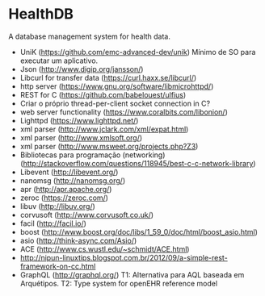 # HealthDB
A database management system for health data.

- UniK (https://github.com/emc-advanced-dev/unik) Mínimo de SO para executar um aplicativo. 
- Json (http://www.digip.org/jansson/)
- Libcurl for transfer data (https://curl.haxx.se/libcurl/)
- http server (https://www.gnu.org/software/libmicrohttpd/)
- REST for C (https://github.com/babelouest/ulfius)
- Criar o próprio thread-per-client socket connection in C?
- web server functionality (https://www.coralbits.com/libonion/)
- Lighttpd (https://www.lighttpd.net/)
- xml parser (http://www.jclark.com/xml/expat.html)
- xml parser (http://www.xmlsoft.org/)
- xml parser (http://www.msweet.org/projects.php?Z3)
- Bibliotecas para programação (networking) (http://stackoverflow.com/questions/118945/best-c-c-network-library)
- Libevent (http://libevent.org/)
- nanomsg (http://nanomsg.org/)
- apr (http://apr.apache.org/)
- zeroc (https://zeroc.com/)
- libuv (http://libuv.org/)
- corvusoft (http://www.corvusoft.co.uk/)
- facil (http://facil.io/)
- boost (http://www.boost.org/doc/libs/1_59_0/doc/html/boost_asio.html)
- asio (http://think-async.com/Asio/)
- ACE (http://www.cs.wustl.edu/~schmidt/ACE.html)
- http://nipun-linuxtips.blogspot.com.br/2012/09/a-simple-rest-framework-on-cc.html
- GraphQL (http://graphql.org/) T1: Alternativa para AQL baseada em Arquétipos. T2: Type system for openEHR reference model
